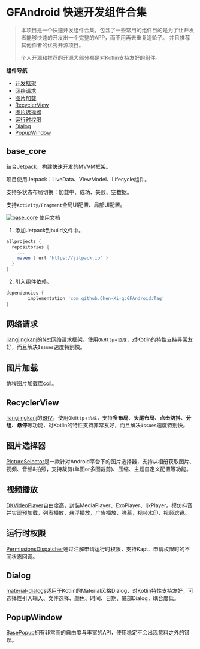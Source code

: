 # GFAndroid 快速开发组件合集

> 本项目是一个快速开发组件合集，包含了一些常用的组件目的是为了让开发者能够快速的开发出一个完整的APP，而不用再去重复造轮子。
> 并且推荐其他作者的优秀开源项目。
>
> 个人开源和推荐的开源大部分都是对Kotlin支持友好的组件。



**组件导航**

* [开发框架](#base_core)
* [网络请求](#网络请求)
* [图片加载](#图片加载)
* [RecyclerView](RecyclerView)
* [图片选择器](#图片选择器)
* [运行时权限](#运行时权限)
* [Dialog](#Dialog)
* [PopupWindow](PopupWindow)

## base_core

结合Jetpack，构建快速开发的MVVM框架。

项目使用Jetpack：LiveData、ViewModel、Lifecycle组件。

支持多状态布局切换：加载中、成功、失败、空数据。

支持`Activity/Fragment`全局UI配置、局部UI配置。

[![base_core](https://jitpack.io/v/Chen-Xi-g/GFAndroid.svg)](https://jitpack.io/#Chen-Xi-g/GFAndroid)    [使用文档](https://chen-xi-g.github.io/)

1. 添加Jetpack到build文件中。
```groovy
allprojects {
  repositories {
    ...
    maven { url 'https://jitpack.io' }
  }
}
```

2. 引入组件依赖。
```groovy
dependencies {
        implementation 'com.github.Chen-Xi-g:GFAndroid:Tag'
}
```


## 网络请求

[liangjingkanj](https://github.com/liangjingkanji)的[Net](https://github.com/liangjingkanji/Net)网络请求框架，使用`OkHttp`+`协成`，对Kotlin的特性支持非常友好，而且解决`Issues`速度特别快。

## 图片加载

协程图片加载库[coil](https://github.com/coil-kt/coil)。

## RecyclerView

[liangjingkanj](https://github.com/liangjingkanji)的[BRV](https://github.com/liangjingkanji/BRV)，使用`OkHttp`+`协成`，支持**多布局**、**头尾布局**、**点击防抖**、**分组**、**悬停**等功能，对Kotlin的特性支持非常友好，而且解决`Issues`速度特别快。

## 图片选择器

[PictureSelector](https://github.com/LuckSiege/PictureSelector)是一款针对Android平台下的图片选择器，支持从相册获取图片、视频、音频&拍照，支持裁剪(单图or多图裁剪)、压缩、主题自定义配置等功能。

## 视频播放

[DKVideoPlayer](https://github.com/Doikki/DKVideoPlayer)自由度高，封装MediaPlayer、ExoPlayer、IjkPlayer。模仿抖音并实现预加载，列表播放，悬浮播放，广告播放，弹幕，视频水印，视频滤镜。

## 运行时权限

[PermissionsDispatcher](https://github.com/permissions-dispatcher/PermissionsDispatcher)通过注解申请运行时权限，支持Kapt、申请权限时的不同状态回调。

## Dialog

[material-dialogs](https://github.com/afollestad/material-dialogs)适用于Kotlin的Material风格Dialog，对Kotlin特性支持友好，可选择性引入输入、文件选择、颜色、时间、日期、底部Dialog，耦合度低。

## PopupWindow

[BasePopup](https://github.com/razerdp/BasePopup)拥有非常高的自由度与丰富的API，使用稳定不会出现意料之外的错误。
